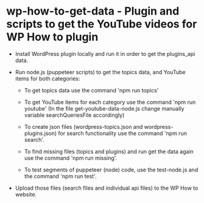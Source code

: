 # wp-how-to-get-data - Plugin and scripts to get the YouTube videos for WP How to plugin

- Install WordPress plugin locally and run it in order to get the plugins_api data.

- Run node.js (puppeteer scripts) to get the topics data, and YouTube items for both categories:
    - To get topics data use the command 'npm run topics'
    - To get YouTube items for each category use the command 'npm run youtube' (In the file get-youtube-data-node.js change manually variable searchQueriesFile accordingly)
    - To create json files (wordpress-topics.json and wordpress-plugins.json) for search functionality use the command 'npm run search'.
    - To find missing files (topics and plugins) and run get the data again use the command 'npm run missing'.

    - To test segments of puppeteer (node) code, use the test-node.js and the command 'npm run test'.

- Upload those files (search files and individual api files) to the WP How to website.
